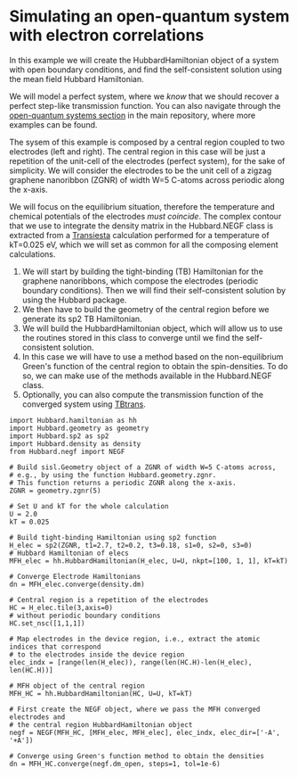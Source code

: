 Simulating an open-quantum system with electron correlations
============================================================

In this example we will create the HubbardHamiltonian object of a system
with open boundary conditions, and find the self-consistent solution
using the mean field Hubbard Hamiltonian.

We will model a perfect system, where we *know* that we should recover a
perfect step-like transmission function. You can also navigate through
the [open-quantum systems
section](https://github.com/dipc-cc/hubbard/tree/master/examples/open)
in the main repository, where more examples can be found.

The sysem of this example is composed by a central region coupled to two
electrodes (left and right). The central region in this case will be
just a repetition of the unit-cell of the electrodes (perfect system),
for the sake of simplicity. We will consider the electrodes to be the
unit cell of a zigzag graphene nanoribbon (ZGNR) of width W=5 C-atoms
across periodic along the x-axis.

We will focus on the equilibrium situation, therefore the temperature
and chemical potentials of the electrodes *must coincide*. The complex
contour that we use to integrate the density matrix in the Hubbard.NEGF
class is extracted from a [Transiesta](https://launchpad.net/siesta)
calculation performed for a temperature of kT=0.025 eV, which we will
set as common for all the composing element calculations.

1.  We will start by building the tight-binding (TB) Hamiltonian for the
    graphene nanoribbons, which compose the electrodes (periodic
    boundary conditions). Then we will find their self-consistent
    solution by using the Hubbard package.
2.  We then have to build the geometry of the central region before we
    generate its sp2 TB Hamiltonian.
3.  We will build the HubbardHamiltonian object, which will allow us to
    use the routines stored in this class to converge until we find the
    self-consistent solution.
4.  In this case we will have to use a method based on the
    non-equilibrium Green's function of the central region to obtain the
    spin-densities. To do so, we can make use of the methods available
    in the Hubbard.NEGF class.
5.  Optionally, you can also compute the transmission function of the
    converged system using [TBtrans](https://launchpad.net/siesta).

``` {.sourceCode .python}
import Hubbard.hamiltonian as hh
import Hubbard.geometry as geometry
import Hubbard.sp2 as sp2
import Hubbard.density as density
from Hubbard.negf import NEGF

# Build sisl.Geometry object of a ZGNR of width W=5 C-atoms across,
# e.g., by using the function Hubbard.geometry.zgnr. 
# This function returns a periodic ZGNR along the x-axis.
ZGNR = geometry.zgnr(5)

# Set U and kT for the whole calculation
U = 2.0
kT = 0.025

# Build tight-binding Hamiltonian using sp2 function
H_elec = sp2(ZGNR, t1=2.7, t2=0.2, t3=0.18, s1=0, s2=0, s3=0)
# Hubbard Hamiltonian of elecs
MFH_elec = hh.HubbardHamiltonian(H_elec, U=U, nkpt=[100, 1, 1], kT=kT)

# Converge Electrode Hamiltonians
dn = MFH_elec.converge(density.dm)

# Central region is a repetition of the electrodes
HC = H_elec.tile(3,axis=0)
# without periodic boundary conditions
HC.set_nsc([1,1,1])

# Map electrodes in the device region, i.e., extract the atomic indices that correspond
# to the electrodes inside the device region
elec_indx = [range(len(H_elec)), range(len(HC.H)-len(H_elec), len(HC.H))]

# MFH object of the central region
MFH_HC = hh.HubbardHamiltonian(HC, U=U, kT=kT)

# First create the NEGF object, where we pass the MFH converged electrodes and
# the central region HubbardHamiltonian object
negf = NEGF(MFH_HC, [MFH_elec, MFH_elec], elec_indx, elec_dir=['-A', '+A'])

# Converge using Green's function method to obtain the densities
dn = MFH_HC.converge(negf.dm_open, steps=1, tol=1e-6)
```
